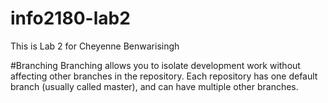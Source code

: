 # info2180-lab2

This is Lab 2 for Cheyenne Benwarisingh

#Branching
Branching allows you to isolate development work without affecting other branches in the repository. Each repository has one default branch (usually called master), and can have multiple other branches. 